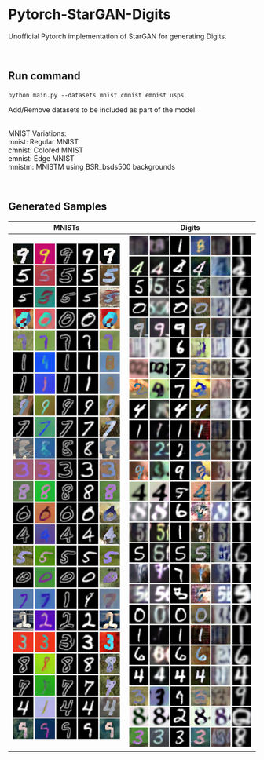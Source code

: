 # Pytorch-StarGAN-Digits
Unofficial Pytorch implementation of StarGAN for generating Digits.

<br>

## Run command
```
python main.py --datasets mnist cmnist emnist usps
```
Add/Remove datasets to be included as part of the model. <br> <br>

MNIST Variations: <br>
mnist: Regular MNIST <br>
cmnist: Colored MNIST <br>
emnist: Edge MNIST <br>
mnistm: MNISTM using BSR_bsds500 backgrounds <br>

<br>

## Generated Samples
| MNISTs | Digits |
| --- | --- |
<img src="./Results/MNISTs.png" width="500"></img> | <img src="./Results/Digits.png" width="600"></img>

